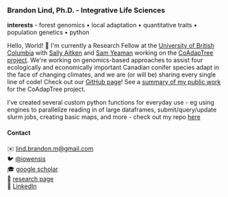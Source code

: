 ### Brandon Lind,  Ph.D. - Integrative Life Sciences
**interests** - forest genomics • local adaptation • quantitative traits • population genetics • python


Hello, World! 👋 I'm currently a Research Fellow at the [University of British Columbia](https://fcs.forestry.ubc.ca) with [Sally Aitken](https://twitter.com/SallyNAitken) and [Sam Yeaman](https://twitter.com/sam_yeaman) working on the [CoAdapTree project](http://coadaptree.forestry.ubc.ca). We're working on genomics-based approaches to assist four ecologically and economically important Canadian conifer species adapt in the face of changing climates, and we are (or will be) sharing every single line of code! Check out our [GitHub page](https://www.github.com/coadaptree)! See a [summary of my public work](https://github.com/yeamanlab/brandon_lind/blob/main/README.md) for the CoAdapTree project.

I've created several custom python functions for everyday use - eg using engines to parallelize reading in of large dataframes, submit/query/update slurm jobs, creating basic maps, and more - check out my repo [here](https://github.com/brandonlind/pythonimports)

#### Contact
✉️ [lind.brandon.m@gmail.com](lind.brandon.m@gmail.com)\
🐦 [@iowensis](https://www.twitter.com/iowensis)\
🎓 [google scholar](https://scholar.google.com/citations?user=w0vu_LkAAAAJ&hl=en&oi=ao)\
🔬 [research page](https://brandonlind.github.io)\
🔗 [LinkedIn](https://www.linkedin.com/in/brandonlind-phd/)

<!--
**brandonlind/brandonlind** is a ✨ _special_ ✨ repository because its `README.md` (this file) appears on your GitHub profile.

Here are some ideas to get you started:

- 🔭 I’m currently working on ...
- 🌱 I’m currently learning ...
- 👯 I’m looking to collaborate on ...
- 🤔 I’m looking for help with ...
- 💬 Ask me about ...
- 📫 How to reach me: ...
- 😄 Pronouns: ...
- ⚡ Fun fact: ...
-->
